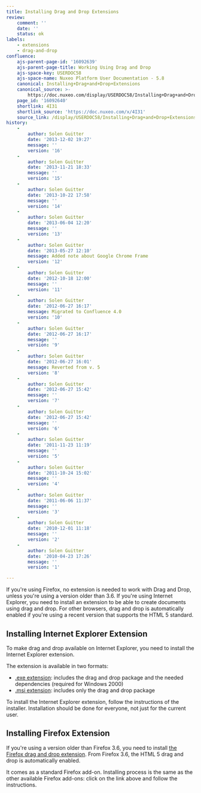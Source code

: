 ```yaml
---
title: Installing Drag and Drop Extensions
review:
    comment: ''
    date: ''
    status: ok
labels:
    - extensions
    - drag-and-drop
confluence:
    ajs-parent-page-id: '16092639'
    ajs-parent-page-title: Working Using Drag and Drop
    ajs-space-key: USERDOC58
    ajs-space-name: Nuxeo Platform User Documentation - 5.8
    canonical: Installing+Drag+and+Drop+Extensions
    canonical_source: >-
        https://doc.nuxeo.com/display/USERDOC58/Installing+Drag+and+Drop+Extensions
    page_id: '16092640'
    shortlink: 4I31
    shortlink_source: 'https://doc.nuxeo.com/x/4I31'
    source_link: /display/USERDOC58/Installing+Drag+and+Drop+Extensions
history:
    - 
        author: Solen Guitter
        date: '2013-12-02 19:27'
        message: ''
        version: '16'
    - 
        author: Solen Guitter
        date: '2013-11-21 18:33'
        message: ''
        version: '15'
    - 
        author: Solen Guitter
        date: '2013-10-22 17:58'
        message: ''
        version: '14'
    - 
        author: Solen Guitter
        date: '2013-06-04 12:20'
        message: ''
        version: '13'
    - 
        author: Solen Guitter
        date: '2013-05-27 12:10'
        message: Added note about Google Chrome Frame
        version: '12'
    - 
        author: Solen Guitter
        date: '2012-10-18 12:00'
        message: ''
        version: '11'
    - 
        author: Solen Guitter
        date: '2012-06-27 16:17'
        message: Migrated to Confluence 4.0
        version: '10'
    - 
        author: Solen Guitter
        date: '2012-06-27 16:17'
        message: ''
        version: '9'
    - 
        author: Solen Guitter
        date: '2012-06-27 16:01'
        message: Reverted from v. 5
        version: '8'
    - 
        author: Solen Guitter
        date: '2012-06-27 15:42'
        message: ''
        version: '7'
    - 
        author: Solen Guitter
        date: '2012-06-27 15:42'
        message: ''
        version: '6'
    - 
        author: Solen Guitter
        date: '2011-11-23 11:19'
        message: ''
        version: '5'
    - 
        author: Solen Guitter
        date: '2011-10-24 15:02'
        message: ''
        version: '4'
    - 
        author: Solen Guitter
        date: '2011-06-06 11:37'
        message: ''
        version: '3'
    - 
        author: Solen Guitter
        date: '2010-12-01 11:18'
        message: ''
        version: '2'
    - 
        author: Solen Guitter
        date: '2010-04-23 17:26'
        message: ''
        version: '1'

---
```

If you're using Firefox, no extension is needed to work with Drag and Drop, unless you're using a version older than 3.6.
If you're using Internet Explorer, you need to install an extension to be able to create documents using drag and drop.
For other browsers, drag and drop is automatically enabled if you're using a recent version that supports the HTML 5 standard.

## Installing Internet Explorer Extension

To make drag and drop available on Internet Explorer, you need to install the Internet Explorer extension.

The extension is available in two formats:

*   [.exe extension](http://download.nuxeo.org/desktop-integration/drag-drop/msie/Nuxeo-MSIEBrowserExtension-latest-stable.exe): includes the drag and drop package and the needed dependencies (required for Windows 2000)
*   [.msi extension](http://download.nuxeo.org/desktop-integration/drag-drop/msie/Nuxeo-MSIEBrowserExtension-latest-stable.msi): includes only the drag and drop package

To install the Internet Explorer extension, follow the instructions of the installer. Installation should be done for everyone, not just for the current user.

## Installing Firefox Extension

If you're using a version older than Firefox 3.6, you need to install [the Firefox drag and drop extension](https://updates.nuxeo.org/desktop-integration/drag-drop/firefox/nuxeo-dragdrop-ff-extension.xpi). From Firefox 3.6, the HTML 5 drag and drop is automatically enabled.

It comes as a standard Firefox add-on. Installing process is the same as the other available Firefox add-ons: click on the link above and follow the instructions.